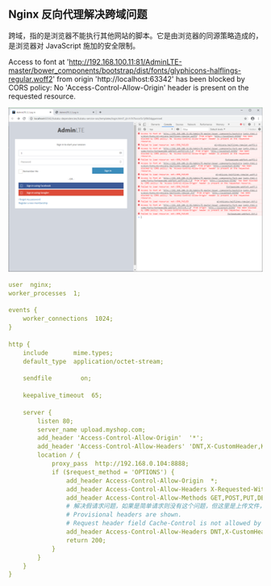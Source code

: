 ## Nginx 反向代理解决跨域问题

跨域，指的是浏览器不能执行其他网站的脚本。它是由浏览器的同源策略造成的，是浏览器对 JavaScript 施加的安全限制。

Access to font at 'http://192.168.100.11:81/AdminLTE-master/bower_components/bootstrap/dist/fonts/glyphicons-halflings-regular.woff2' from origin 'http://localhost:63342' has been blocked by CORS policy: No 'Access-Control-Allow-Origin' header is present on the requested resource.

![image-20200626204143010](pic/1.png)

```yml
user  nginx;
worker_processes  1;

events {
    worker_connections  1024;
}

http {
    include       mime.types;
    default_type  application/octet-stream;

    sendfile        on;

    keepalive_timeout  65;

    server {
        listen 80;
        server_name upload.myshop.com;
        add_header 'Access-Control-Allow-Origin'  '*';
        add_header 'Access-Control-Allow-Headers' 'DNT,X-CustomHeader,Keep-Alive,User-Agent,X-Requested-With,If-Modified-Since,Cache-Control,Content-Type,Content-Range,Range';
        location / {
            proxy_pass  http://192.168.0.104:8888;
            if ($request_method = 'OPTIONS') {
                add_header Access-Control-Allow-Origin  *;
                add_header Access-Control-Allow-Headers X-Requested-With;
                add_header Access-Control-Allow-Methods GET,POST,PUT,DELETE,PATCH,OPTIONS;
                # 解决假请求问题，如果是简单请求则没有这个问题，但这里是上传文件，首次请求为 OPTIONS 方式，实际请求为 POST 方式
                # Provisional headers are shown.
                # Request header field Cache-Control is not allowed by Access-Control-Allow-Headers in preflight response.
                add_header Access-Control-Allow-Headers DNT,X-CustomHeader,Keep-Alive,User-Agent,X-Requested-With,If-Modified-Since,Cache-Control,Content-Type,Content-Range,Range;
                return 200;
            }
        }
    }
}
```

